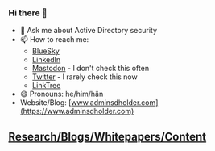 ### Hi there 👋

- 💬 Ask me about Active Directory security 
- 📫 How to reach me:
   - [BlueSky](https://bsky.app/profile/jimsycurity.adminsdholder.com)
   - [LinkedIn](https://www.linkedin.com/in/jimsykora)
   - [Mastodon](https://infosec.exchange/@JimSycurity{:rel="me"}) - I don't check this often
   - [Twitter](https://twitter.com/JimSycurity) - I rarely check this now
   - [LinkTree](https://linktr.ee/Jimsykora)   
- 😄 Pronouns: he/him/hän
- Website/Blog: [www.adminsdholder.com](https://www.adminsdholder.com)

## [Research/Blogs/Whitepapers/Content](https://github.com/JimSycurity/JimSycurity/blob/main/BlogsResearchPapers.md)



<!--
**JimSycurity/JimSycurity** is a ✨ _special_ ✨ repository because its `README.md` (this file) appears on your GitHub profile.

Here are some ideas to get you started:

